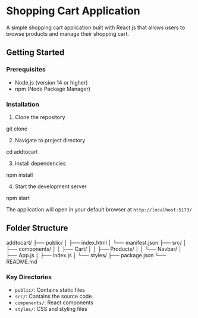 # Shopping Cart Application

A simple shopping cart application built with React.js that allows users to browse products and manage their shopping cart.

## Getting Started

### Prerequisites
- Node.js (version 14 or higher)
- npm (Node Package Manager)

### Installation
1. Clone the repository

git clone 


2. Navigate to project directory

cd addtocart


3. Install dependencies

npm install


4. Start the development server

npm start


The application will open in your default browser at `http://localhost:5173/`

## Folder Structure

addtocart/
├── public/
│   ├── index.html
│   └── manifest.json
├── src/
│   ├── components/
│   │   ├── Cart/
│   │   ├── Products/
│   │   └── Navbar/
│   ├── App.js
│   ├── index.js
│   └── styles/
├── package.json
└── README.md


### Key Directories
- `public/`: Contains static files
- `src/`: Contains the source code
- `components/`: React components
- `styles/`: CSS and styling files
